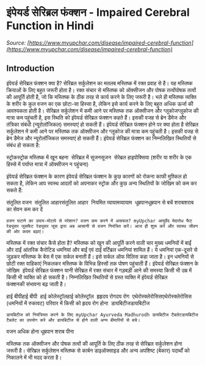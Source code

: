 # इंपेयर्ड सेरिब्रल फंक्शन - Impaired Cerebral Function in Hindi
_Source: [https://www.myupchar.com/disease/impaired-cerebral-function](https://www.myupchar.com/disease/impaired-cerebral-function)_

## Introduction
इंपेयर्ड सेरिब्रल फंक्शन क्या है?
सेरिब्रल सर्कुलेशन का मतलब मस्तिष्क में रक्त प्रवाह से है। यह मस्तिष्क क्रियाओं के लिए बहुत जरूरी होता है। रक्त संचार से मस्तिष्क को ऑक्सीजन और पोषक तत्वोंपोषक तत्वों की आपूर्ति होती है, जो कि मस्तिष्क के ठीक तरह से कार्य करने के लिए जरूरी है। भले ही मस्तिष्क व्यक्ति के शरीर के कुल वजन का एक छोटा-सा हिस्सा है, लेकिन इसे कार्य करने के लिए बहुत अधिक ऊर्जा की आवश्यकता होती है। सेरिब्रल सर्कुलेशन में कमी आने पर मस्तिष्क तक ऑक्सीजन और ग्लूकोजग्लूकोज की मात्रा कम पहुंचती है, इस स्थिति को इंपेयर्ड सेरिब्रल फंक्शन कहते हैं। इसकी वजह से ब्रेन डैमेज और तंत्रिका संबंधी (न्यूरोलॉजिकल) समस्याएं हो सकती हैं।
इंपेयर्ड सेरिब्रल फंक्शन होने पर क्या होता है
सेरिब्रल सर्कुलेशन में कमी आने पर मस्तिष्क तक ऑक्सीजन और ग्लूकोज की मात्रा कम पहुंचती है। इसकी वजह से ब्रेन डैमेज और न्यूरोलॉजिकल समस्याएं हो सकती हैं। इंपेयर्ड सेरिब्रल फंक्शन का निम्नलिखित स्थितियों से संबंध हो सकता है:

स्ट्रोकस्ट्रोक
मस्तिष्क में खून बहना 
सेरिब्रल में सूजनसूजन 
सेरेब्रल हाइपोक्सिया (शरीर या शरीर के एक हिस्से में पर्याप्त मात्रा में ऑक्सीजन न पहुंचना)

इंपेयर्ड सेरिब्रल फंक्शन के कारण
इंपेयर्ड सेरिब्रल फंक्शन के कुछ कारणों को रोकना काफी मुश्किल हो सकता है, लेकिन आप स्वस्थ आदतों को अपनाकर स्ट्रोक और कुछ अन्य स्थितियों के जोखिम को कम कर सकते हैं:

संतुलित वजन 
संतुलित आहारसंतुलित आहार 
नियमित व्यायामव्यायाम 
धूम्रपानधूम्रपान से बचें
शराबशराब का सेवन कम कर दें

	वजन घटाने का उपाय-मोटापे से परेशान? वजन कम करने में असफल? myUpchar आयुर्वेद मेदारोध फैट रेड्यूसर जूसफैट रेड्यूसर जूस द्वारा अब आसानी से वजन नियंत्रित करें। आज ही शुरू करें और स्वस्थ जीवन की ओर कदम बढ़ाएं।

मस्तिष्क में रक्त संचार कैसे होता है?
मस्तिष्क को खून की आपूर्ति करने वाली चार मुख्य धमनियों में बाईं और दाईं आंतरिक कैरोटिड धमनियां और बाईं एवं दाईं वर्टिब्रल धमनियां शामिल हैं। ये धमनियां एक-दूसरे से जुड़कर मस्तिष्क के बेस में एक सर्कल बनाती हैं। इसे सर्कल ऑफ विलिस कहा जाता है। इन धमनियों से छोटी रक्त वाहिकाएं निकलकर मस्तिष्क के विभिन्न हिस्सों तक पोषण पहुंचाती हैं।
इंपेयर्ड सेरिब्रल फंक्शन के जोखिम 
इंपेयर्ड सेरिब्रल फंक्शन यानी सेरिब्रल में रक्त संचार में गड़बड़ी आने की समस्या किसी भी उम्र में किसी भी व्यक्ति को हो सकती है। निम्नलिखित स्थितियों से ग्रस्त व्यक्ति में इंपेयर्ड सेरिब्रल फंक्शनकी संभावना बढ़ जाती है। 

हाई बीपीहाई बीपी 
हाई कोलेस्ट्रॉलहाई कोलेस्ट्रॉल 
हृहृदय रोगदय रोग 
एथेरोस्क्लेरोसिसएथेरोस्क्लेरोसिस (धमनियों में रुकावट)
परिवार में किसी को हृदय रोग होना 
डायबिटीजडायबिटीज 
	डायबिटीज को नियंत्रियत करने के लिए myUpchar Ayurveda Madhurodh डायबिटीज टैबलेटडायबिटीज टैबलेट का उपयोग करे और डायबिटीज से होने वाली अन्य बीमारियों से बचे।
वजन अधिक होना
धूम्रपान
शराब पीना

मस्तिष्क तक ऑक्सीजन और पोषक तत्वों की आपूर्ति के लिए ठीक तरह से सेरिब्रल सर्कुलेशन होना जरूरी है। सेरिब्रल सर्कुलेशन मस्तिष्क से कार्बन डाइऑक्साइड और अन्य अपशिष्ट (बेकार) पदार्थों को निकालने में भी मदद करता है।


